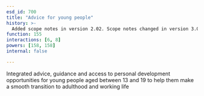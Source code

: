 ```yaml
---
esd_id: 700
title: "Advice for young people"
history: >-
  Added scope notes in version 2.02. Scope notes changed in version 3.00 for clarity. Term name changed from 'Advice for young people' to 'Children and young people - advice' in version 3.00. Name changed to 'Advice for young people' in version 4.00.
function: 155
interactions: [6, 8]
powers: [158, 158]
internal: false

---
```


Integrated advice, guidance and access to personal development opportunities for young people aged between 13 and 19 to help them make a smooth transition to adulthood and working life


